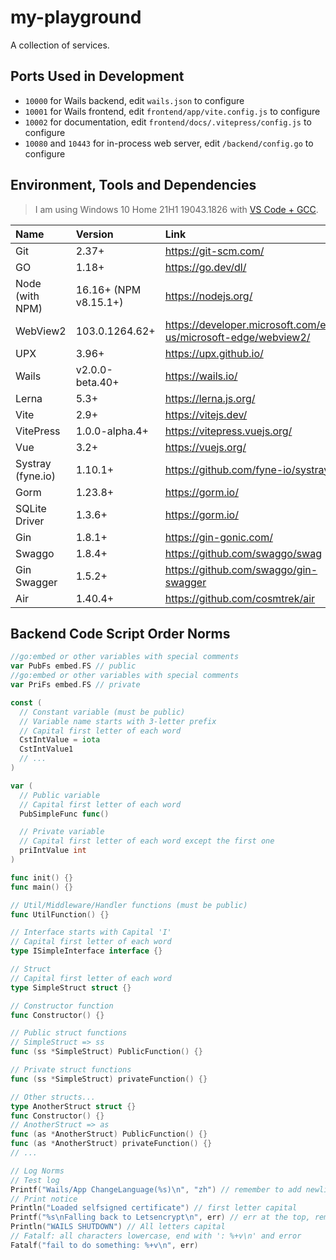 # my-playground

A collection of services.

## Ports Used in Development

* `10000` for Wails backend, edit `wails.json` to configure
* `10001` for Wails frontend, edit `frontend/app/vite.config.js` to configure
* `10002` for documentation, edit `frontend/docs/.vitepress/config.js` to configure
* `10080` and `10443` for in-process web server, edit `/backend/config.go` to configure

## Environment, Tools and Dependencies

> I am using Windows 10 Home 21H1 19043.1826 with [VS Code + GCC](https://code.visualstudio.com/docs/cpp/config-mingw).

| Name              | Version               | Link                                                           |
| :---------------- | :-------------------- | :------------------------------------------------------------- |
| Git               | 2.37+                 | https://git-scm.com/                                           |
| GO                | 1.18+                 | https://go.dev/dl/                                             |
| Node (with NPM)   | 16.16+ (NPM v8.15.1+) | https://nodejs.org/                                            |
| WebView2          | 103.0.1264.62+        | https://developer.microsoft.com/en-us/microsoft-edge/webview2/ |
| UPX               | 3.96+                 | https://upx.github.io/                                         |
| Wails             | v2.0.0-beta.40+       | https://wails.io/                                              |
| Lerna             | 5.3+                  | https://lerna.js.org/                                          |
| Vite              | 2.9+                  | https://vitejs.dev/                                            |
| VitePress         | 1.0.0-alpha.4+        | https://vitepress.vuejs.org/                                   |
| Vue               | 3.2+                  | https://vuejs.org/                                             |
| Systray (fyne.io) | 1.10.1+               | https://github.com/fyne-io/systray                             |
| Gorm              | 1.23.8+               | https://gorm.io/                                               |
| SQLite Driver     | 1.3.6+                | https://gorm.io/                                               |
| Gin               | 1.8.1+                | https://gin-gonic.com/                                         |
| Swaggo            | 1.8.4+                | https://github.com/swaggo/swag                                 |
| Gin Swagger       | 1.5.2+                | https://github.com/swaggo/gin-swagger                          |
| Air               | 1.40.4+               | https://github.com/cosmtrek/air                                |

## Backend Code Script Order Norms

``` go
//go:embed or other variables with special comments
var PubFs embed.FS // public
//go:embed or other variables with special comments
var PriFs embed.FS // private

const (
  // Constant variable (must be public)
  // Variable name starts with 3-letter prefix
  // Capital first letter of each word
  CstIntValue = iota
  CstIntValue1
  // ...
)

var (
  // Public variable
  // Capital first letter of each word
  PubSimpleFunc func()

  // Private variable
  // Capital first letter of each word except the first one
  priIntValue int
)

func init() {}
func main() {}

// Util/Middleware/Handler functions (must be public)
func UtilFunction() {}

// Interface starts with Capital 'I'
// Capital first letter of each word
type ISimpleInterface interface {}

// Struct
// Capital first letter of each word
type SimpleStruct struct {}

// Constructor function
func Constructor() {}

// Public struct functions
// SimpleStruct => ss
func (ss *SimpleStruct) PublicFunction() {}

// Private struct functions
func (ss *SimpleStruct) privateFunction() {}

// Other structs...
type AnotherStruct struct {}
func Constructor() {}
// AnotherStruct => as
func (as *AnotherStruct) PublicFunction() {}
func (as *AnotherStruct) privateFunction() {}
// ...
```

``` go
// Log Norms
// Test log
Printf("Wails/App ChangeLanguage(%s)\n", "zh") // remember to add newline '\n' at the end
// Print notice
Println("Loaded selfsigned certificate") // first letter capital
Printf("%s\nFalling back to Letsencrypt\n", err) // err at the top, remember to add 2 '\n'
Println("WAILS SHUTDOWN") // All letters capital
// Fatalf: all characters lowercase, end with ': %+v\n' and error
Fatalf("fail to do something: %+v\n", err)
```
